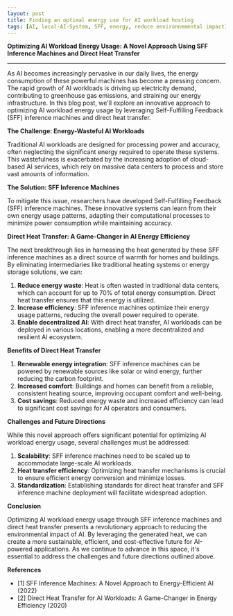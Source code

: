 ```yaml
---
layout: post
title: Finding an optimal energy use for AI workload hosting
tags: [AI, local-AI-System, SFF, energy, reduce environnemental impact]
---
```



**Optimizing AI Workload Energy Usage: A Novel Approach Using SFF Inference Machines and Direct Heat Transfer**

---

As AI becomes increasingly pervasive in our daily lives, the energy consumption of these powerful machines has become a pressing concern. The rapid growth of AI workloads is driving up electricity demand, contributing to greenhouse gas emissions, and straining our energy infrastructure. In this blog post, we'll explore an innovative approach to optimizing AI workload energy usage by leveraging Self-Fulfilling Feedback (SFF) inference machines and direct heat transfer.

**The Challenge: Energy-Wasteful AI Workloads**

Traditional AI workloads are designed for processing power and accuracy, often neglecting the significant energy required to operate these systems. This wastefulness is exacerbated by the increasing adoption of cloud-based AI services, which rely on massive data centers to process and store vast amounts of information.

**The Solution: SFF Inference Machines**

To mitigate this issue, researchers have developed Self-Fulfilling Feedback (SFF) inference machines. These innovative systems can learn from their own energy usage patterns, adapting their computational processes to minimize power consumption while maintaining accuracy.

**Direct Heat Transfer: A Game-Changer in AI Energy Efficiency**

The next breakthrough lies in harnessing the heat generated by these SFF inference machines as a direct source of warmth for homes and buildings. By eliminating intermediaries like traditional heating systems or energy storage solutions, we can:

1. **Reduce energy waste**: Heat is often wasted in traditional data centers, which can account for up to 70% of total energy consumption. Direct heat transfer ensures that this energy is utilized.
2. **Increase efficiency**: SFF inference machines optimize their energy usage patterns, reducing the overall power required to operate.
3. **Enable decentralized AI**: With direct heat transfer, AI workloads can be deployed in various locations, enabling a more decentralized and resilient AI ecosystem.

**Benefits of Direct Heat Transfer**

1. **Renewable energy integration**: SFF inference machines can be powered by renewable sources like solar or wind energy, further reducing the carbon footprint.
2. **Increased comfort**: Buildings and homes can benefit from a reliable, consistent heating source, improving occupant comfort and well-being.
3. **Cost savings**: Reduced energy waste and increased efficiency can lead to significant cost savings for AI operators and consumers.

**Challenges and Future Directions**

While this novel approach offers significant potential for optimizing AI workload energy usage, several challenges must be addressed:

1. **Scalability**: SFF inference machines need to be scaled up to accommodate large-scale AI workloads.
2. **Heat transfer efficiency**: Optimizing heat transfer mechanisms is crucial to ensure efficient energy conversion and minimize losses.
3. **Standardization**: Establishing standards for direct heat transfer and SFF inference machine deployment will facilitate widespread adoption.

**Conclusion**

Optimizing AI workload energy usage through SFF inference machines and direct heat transfer presents a revolutionary approach to reducing the environmental impact of AI. By leveraging the generated heat, we can create a more sustainable, efficient, and cost-effective future for AI-powered applications. As we continue to advance in this space, it's essential to address the challenges and future directions outlined above.

**References**

* [1] SFF Inference Machines: A Novel Approach to Energy-Efficient AI (2022)
* [2] Direct Heat Transfer for AI Workloads: A Game-Changer in Energy Efficiency (2020)
